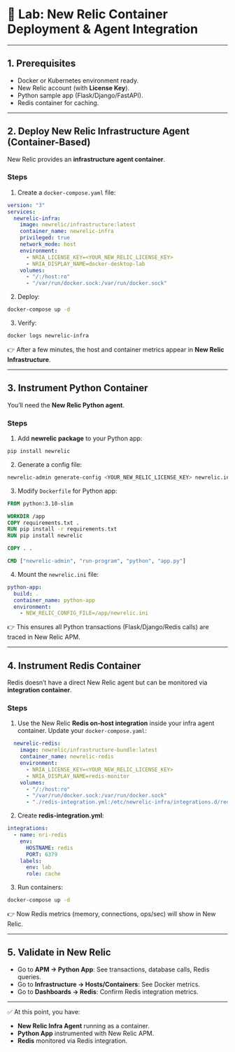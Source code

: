 # 🧪 Lab: New Relic Container Deployment & Agent Integration

---

## **1. Prerequisites**

* Docker or Kubernetes environment ready.
* New Relic account (with **License Key**).
* Python sample app (Flask/Django/FastAPI).
* Redis container for caching.

---

## **2. Deploy New Relic Infrastructure Agent (Container-Based)**

New Relic provides an **infrastructure agent container**.

### **Steps**

1. Create a `docker-compose.yaml` file:

```yaml
version: "3"
services:
  newrelic-infra:
    image: newrelic/infrastructure:latest
    container_name: newrelic-infra
    privileged: true
    network_mode: host
    environment:
      - NRIA_LICENSE_KEY=<YOUR_NEW_RELIC_LICENSE_KEY>
      - NRIA_DISPLAY_NAME=docker-desktop-lab
    volumes:
      - "/:/host:ro"
      - "/var/run/docker.sock:/var/run/docker.sock"
```

2. Deploy:

```bash
docker-compose up -d
```

3. Verify:

```bash
docker logs newrelic-infra
```

👉 After a few minutes, the host and container metrics appear in **New Relic Infrastructure**.

---

## **3. Instrument Python Container**

You’ll need the **New Relic Python agent**.

### **Steps**

1. Add **newrelic package** to your Python app:

```bash
pip install newrelic
```

2. Generate a config file:

```bash
newrelic-admin generate-config <YOUR_NEW_RELIC_LICENSE_KEY> newrelic.ini
```

3. Modify `Dockerfile` for Python app:

```dockerfile
FROM python:3.10-slim

WORKDIR /app
COPY requirements.txt .
RUN pip install -r requirements.txt
RUN pip install newrelic

COPY . .

CMD ["newrelic-admin", "run-program", "python", "app.py"]
```

4. Mount the `newrelic.ini` file:

```yaml
python-app:
  build: .
  container_name: python-app
  environment:
    - NEW_RELIC_CONFIG_FILE=/app/newrelic.ini
```

👉 This ensures all Python transactions (Flask/Django/Redis calls) are traced in New Relic APM.

---

## **4. Instrument Redis Container**

Redis doesn’t have a direct New Relic agent but can be monitored via **integration container**.

### **Steps**

1. Use the New Relic **Redis on-host integration** inside your infra agent container.
   Update your `docker-compose.yaml`:

```yaml
  newrelic-redis:
    image: newrelic/infrastructure-bundle:latest
    container_name: newrelic-redis
    environment:
      - NRIA_LICENSE_KEY=<YOUR_NEW_RELIC_LICENSE_KEY>
      - NRIA_DISPLAY_NAME=redis-monitor
    volumes:
      - "/:/host:ro"
      - "/var/run/docker.sock:/var/run/docker.sock"
      - "./redis-integration.yml:/etc/newrelic-infra/integrations.d/redis-integration.yml"
```

2. Create **redis-integration.yml**:

```yaml
integrations:
  - name: nri-redis
    env:
      HOSTNAME: redis
      PORT: 6379
    labels:
      env: lab
      role: cache
```

3. Run containers:

```bash
docker-compose up -d
```

👉 Now Redis metrics (memory, connections, ops/sec) will show in New Relic.

---

## **5. Validate in New Relic**

* Go to **APM → Python App**: See transactions, database calls, Redis queries.
* Go to **Infrastructure → Hosts/Containers**: See Docker metrics.
* Go to **Dashboards → Redis**: Confirm Redis integration metrics.

---

✅ At this point, you have:

* **New Relic Infra Agent** running as a container.
* **Python App** instrumented with New Relic APM.
* **Redis** monitored via Redis integration.

